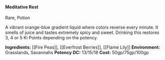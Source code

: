 #### Meditative Rest
Rare, Potion

A vibrant orange-blue gradient liquid where colors reverse every minute. It smells of juice and tastes extremely spicy and sweet. Drinking this restores 3, 4 or 5 Ki Points depending on the potency.

**Ingredients:** [[Fire Peas]], [[Everfrost Berries]], [[Flame Lily]]
**Environment:** Grasslands, Savannahs
**Potency DC:** 13/15/18
**Cost:** 50gp/75gp/100gp
